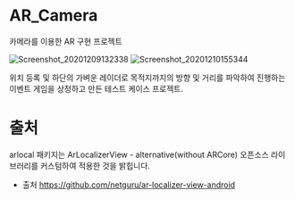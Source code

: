 # AR_Camera

카메라를 이용한 AR 구현 프로젝트

![Screenshot_20201209132338](https://user-images.githubusercontent.com/44638291/102848959-6dcf1c80-4459-11eb-8e4c-ec164ebdd906.jpg)
![Screenshot_20201210155344](https://user-images.githubusercontent.com/44638291/102849016-893a2780-4459-11eb-9d93-a194e0654a41.jpg)

위치 등록 및 하단의 가벼운 레이더로 목적지까지의 방향 및 거리를 파악하여 진행하는 이벤트 게임을 상정하고 만든 테스트 케이스 프로젝트.

# 출처
arlocal 패키지는 ArLocalizerView - alternative(without ARCore) 오픈소스 라이브러리를 커스텀하여 적용한 것을 밝힙니다.
* 출처 https://github.com/netguru/ar-localizer-view-android
